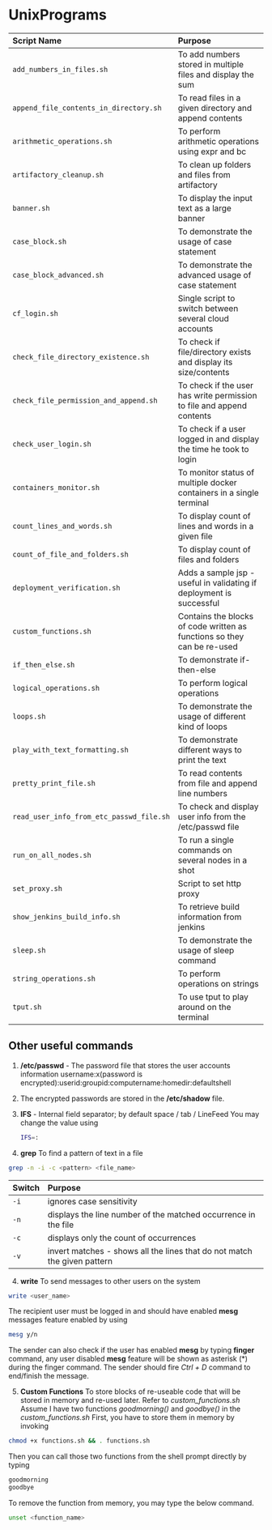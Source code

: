 # UnixPrograms

| Script Name                                | Purpose                                                                    |
| :----------------------------------------- | :------------------------------------------------------------------------- |
| `add_numbers_in_files.sh`                  | To add numbers stored in multiple files and display the sum                |
| `append_file_contents_in_directory.sh`     | To read files in a given directory and append contents                     |
| `arithmetic_operations.sh`                 | To perform arithmetic operations using expr and bc                         |
| `artifactory_cleanup.sh`                   | To clean up folders and files from artifactory                             |
| `banner.sh`                                | To display the input text as a large banner                                |  
| `case_block.sh`                            | To demonstrate the usage of case statement                                 |
| `case_block_advanced.sh`                   | To demonstrate the advanced usage of case statement                        |
| `cf_login.sh`                              | Single script to switch between several cloud accounts                     |
| `check_file_directory_existence.sh`        | To check if file/directory exists and display its size/contents            |
| `check_file_permission_and_append.sh`      | To check if the user has write permission to file and append contents      |
| `check_user_login.sh`                      | To check if a user logged in and display the time he took to login         |
| `containers_monitor.sh`                    | To monitor status of multiple docker containers in a single terminal       |
| `count_lines_and_words.sh`                 | To display count of lines and words in a given file                        |
| `count_of_file_and_folders.sh`             | To display count of files and folders                                      |
| `deployment_verification.sh`               | Adds a sample jsp - useful in validating if deployment is successful       |
| `custom_functions.sh`                      | Contains the blocks of code written as functions so they can be re-used    |
| `if_then_else.sh`                          | To demonstrate if-then-else                                                |
| `logical_operations.sh`                    | To perform logical operations                                              |
| `loops.sh`                                 | To demonstrate the usage of different kind of loops                        |
| `play_with_text_formatting.sh`             | To demonstrate different ways to print the text                            |
| `pretty_print_file.sh`                     | To read contents from file and append line numbers                         |
| `read_user_info_from_etc_passwd_file.sh`   | To check and display user info from the /etc/passwd file                   |
| `run_on_all_nodes.sh`                      | To run a single commands on several nodes in a shot                        |
| `set_proxy.sh`                             | Script to set http proxy                                                   |
| `show_jenkins_build_info.sh`               | To retrieve build information from jenkins                                 |
| `sleep.sh`                                 | To demonstrate the usage of sleep command                                  |
| `string_operations.sh`                     | To perform operations on strings                                           |
| `tput.sh`                                  | To use tput to play around on the terminal                                 |


## Other useful commands
1. **/etc/passwd** - The password file that stores the user accounts information
   username:x(password is encrypted):userid:groupid:computername:homedir:defaultshell 
   
2. The encrypted passwords are stored in the **/etc/shadow** file.

3. **IFS** - Internal field separator; by default space / tab / LineFeed
   You may change the value using 
   ```sh 
   IFS=:
   ```

4. **grep** To find a pattern of text in a file
```sh
grep -n -i -c <pattern> <file_name>
```
| Switch   | Purpose                                                                  |
| :------- | :----------------------------------------------------------------------- |
| `-i`     | ignores case sensitivity                                                 |
| `-n`     | displays the line number of the matched occurrence in the file           |
| `-c`     | displays only the count of occurrences                                   |
| `-v`     | invert matches - shows all the lines that do not match the given pattern |

4. **write** To send messages to other users on the system
```sh
write <user_name>
```
The recipient user must be logged in and should have enabled **mesg** messages feature enabled by using
```sh
mesg y/n
```
The sender can also check if the user has enabled **mesg** by typing **finger** command, any user disabled **mesg** feature will be shown as asterisk (\*) during the finger command.
The sender should fire *Ctrl + D* command to end/finish the message.

5. **Custom Functions** To store blocks of re-useable code that will be stored in memory and re-used later. Refer to *custom_functions.sh*
Assume I have two functions *goodmorning()* and *goodbye()* in the *custom_functions.sh*
First, you have to store them in memory by invoking
```sh
chmod +x functions.sh && . functions.sh
```
Then you can call those two functions from the shell prompt directly by typing
```sh
goodmorning
goodbye
```
To remove the function from memory, you may type the below command.
```sh
unset <function_name>
```
